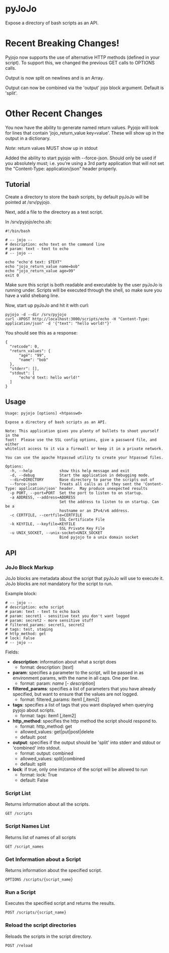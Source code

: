 # pyJoJo

Expose a directory of bash scripts as an API.

# Recent Breaking Changes!

Pyjojo now supports the use of alternative HTTP methods (defined in your script).  To support this, we changed the previous GET calls to OPTIONS calls.

Output is now split on newlines and is an Array.

Output can now be combined via the 'output' jojo block argument.  Default is 'split'.

# Other Recent Changes

You now have the ability to generate named return values.  Pyjojo will look for lines that contain 'jojo_return_value key=value'.  These will show up in the output in a dictionary.

*Note*: return values MUST show up in stdout

Added the ability to start pyjojo with --force-json.  Should only be used if you absolutely must; i.e. you're using a 3rd party application that will not set the "Content-Type: application/json" header properly.

## Tutorial

Create a directory to store the bash scripts, by default pyJoJo will be pointed at /srv/pyjojo.

Next, add a file to the directory as a test script.

In /srv/pyjojo/echo.sh:

    #!/bin/bash

    # -- jojo --
    # description: echo text on the command line
    # param: text - text to echo
    # -- jojo --

    echo "echo'd text: $TEXT"
    echo "jojo_return_value name=bob"
    echo "jojo_return_value age=99"
    exit 0

Make sure this script is both readable and executable by the user pyJoJo is running under.  Scripts will be executed through the shell, so make sure you have a valid shebang line.

Now, start up pyJoJo and hit it with curl:

    pyjojo -d --dir /srv/pyjojo
    curl -XPOST http://localhost:3000/scripts/echo -H "Content-Type: application/json" -d '{"text": "hello world!"}'

You should see this as a response:

    {
      "retcode": 0,
      "return_values": {
          "age": "99", 
          "name": "bob"
      },
      "stderr": [],
      "stdout": [
          "echo'd text: hello world!"
      ]
    }

## Usage

    Usage: pyjojo [options] <htpasswd>

    Expose a directory of bash scripts as an API.

    Note: This application gives you plenty of bullets to shoot yourself in the
    foot!  Please use the SSL config options, give a password file, and either
    whitelist access to it via a firewall or keep it in a private network.

    You can use the apache htpasswd utility to create your htpasswd files.

    Options:
      -h, --help            show this help message and exit
      -d, --debug           Start the application in debugging mode.
      --dir=DIRECTORY       Base directory to parse the scripts out of
      --force-json          Treats all calls as if they sent the 'Content-Type: application/json' header.  May produce unexpected results
      -p PORT, --port=PORT  Set the port to listen to on startup.
      -a ADDRESS, --address=ADDRESS
                            Set the address to listen to on startup. Can be a
                            hostname or an IPv4/v6 address.
      -c CERTFILE, --certfile=CERTFILE
                            SSL Certificate File
      -k KEYFILE, --keyfile=KEYFILE
                            SSL Private Key File
      -u UNIX_SOCKET, --unix-socket=UNIX_SOCKET
                            Bind pyjojo to a unix domain socket

## API

### JoJo Block Markup

JoJo blocks are metadata about the script that pyJoJo will use to execute it.  JoJo blocks are not mandatory for the script to run.

Example block:

    # -- jojo --
    # description: echo script
    # param: text - text to echo back
    # param: secret1 - sensitive text you don't want logged
    # param: secret2 - more sensitive stuff
    # filtered_params: secret1, secret2
    # tags: test, staging
    # http_method: get
    # lock: False
    # -- jojo -- 

Fields:

  - **description**: information about what a script does
    - format: description: [*text*]
  - **param**: specifies a parameter to the script, will be passed in as environment params, with the name in all caps.  One per line.
    - format: param: *name* [- *description*]
  - **filtered_params**: specifies a list of parameters that you have already specified, but want to ensure that the values are not logged.
    - format: filtered_params: item1 [,item2]
  - **tags**: specifies a list of tags that you want displayed when querying pyjojo about scripts.
    - format: tags: item1 [,item2]
  - **http_method**: specifies the http method the script should respond to.
    - format: http_method: get
    - allowed_values: get|put|post|delete
    - default: post
  - **output**: specifies if the output should be 'split' into stderr and stdout or 'combined' into stdout.
    - format: output: combined
    - allowed_values: split|combined
    - default: split
  - **lock**: if true, only one instance of the script will be allowed to run
    - format: lock: True
    - default: False
    
### Script List

Returns information about all the scripts.

    GET /scripts

### Script Names List

Returns list of names of all scripts

    GET /script_names

### Get Information about a Script

Returns information about the specified script.

    OPTIONS /scripts/{script_name}

### Run a Script

Executes the specified script and returns the results.

    POST /scripts/{script_name}

### Reload the script directories

Reloads the scripts in the script directory.

    POST /reload
